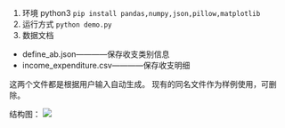 1. 环境  python3
```pip install pandas,numpy,json,pillow,matplotlib```
2. 运行方式
```python demo.py```
3. 数据文档

- define_ab.json————保存收支类别信息
- income_expenditure.csv————保存收支明细

这两个文件都是根据用户输入自动生成。
现有的同名文件作为样例使用，可删除。

结构图：
![](https://github.com/KoapT/revenu_and_expend_manager/blob/master/%E6%80%9D%E7%BB%B4%E5%AF%BC%E5%9B%BE.png)
